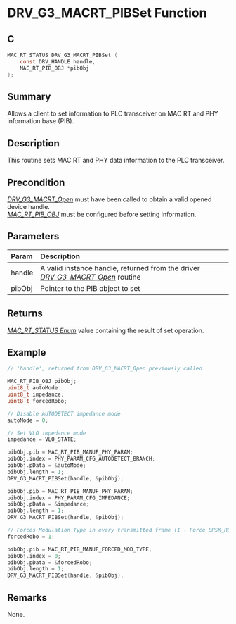 # DRV_G3_MACRT_PIBSet Function

## C

```c
MAC_RT_STATUS DRV_G3_MACRT_PIBSet (
    const DRV_HANDLE handle,
    MAC_RT_PIB_OBJ *pibObj
);
```

## Summary

Allows a client to set information to PLC transceiver on MAC RT and PHY information base (PIB).

## Description

This routine sets MAC RT and PHY data information to the PLC transceiver.

## Precondition

[*DRV_G3_MACRT_Open*](GUID-CFC0A3D7-6B3D-4D47-A061-7314346BFFCF.html) must have been called to obtain a valid opened device handle.   
[*MAC_RT_PIB_OBJ*](GUID-83EBAE84-CC25-4C58-9377-5B2D633E951D.html) must be configured before setting information.

## Parameters

| Param | Description |
|:----- |:----------- |
| handle | A valid instance handle, returned from the driver [*DRV_G3_MACRT_Open*](GUID-CFC0A3D7-6B3D-4D47-A061-7314346BFFCF.html) routine |
| pibObj | Pointer to the PIB object to set |

## Returns

[*MAC_RT_STATUS Enum*](GUID-F2925ACF-B9D7-43CC-830D-549364A186D6.html) value containing the result of set operation.

## Example

```c
// 'handle', returned from DRV_G3_MACRT_Open previously called

MAC_RT_PIB_OBJ pibObj;
uint8_t autoMode
uint8_t impedance;
uint8_t forcedRobo;

// Disable AUTODETECT impedance mode
autoMode = 0;

// Set VLO impedance mode
impedance = VLO_STATE; 

pibObj.pib = MAC_RT_PIB_MANUF_PHY_PARAM;
pibObj.index = PHY_PARAM_CFG_AUTODETECT_BRANCH; 
pibObj.pData = &autoMode;
pibObj.length = 1;
DRV_G3_MACRT_PIBSet(handle, &pibObj);

pibObj.pib = MAC_RT_PIB_MANUF_PHY_PARAM;
pibObj.index = PHY_PARAM_CFG_IMPEDANCE; 
pibObj.pData = &impedance;
pibObj.length = 1;
DRV_G3_MACRT_PIBSet(handle, &pibObj);

// Forces Modulation Type in every transmitted frame (1 - Force BPSK_ROBO)
forcedRobo = 1; 

pibObj.pib = MAC_RT_PIB_MANUF_FORCED_MOD_TYPE;
pibObj.index = 0; 
pibObj.pData = &forcedRobo;
pibObj.length = 1;
DRV_G3_MACRT_PIBSet(handle, &pibObj);
```

## Remarks

None.

